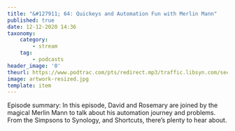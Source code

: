 ```yaml
---
title: "&#127911; 64: Quickeys and Automation Fun with Merlin Mann"
published: true
date: 12-12-2020 14:36
taxonomy:
    category:
        - stream
    tag:
        - podcasts
header_image: '0'
theurl: https://www.podtrac.com/pts/redirect.mp3/traffic.libsyn.com/secure/automatorsrelay/automators064.mp3
image: artwork-resized.jpg
template: item
--- 
```

Episode summary: In this episode, David and Rosemary are joined by the magical Merlin Mann to talk about his automation journey and problems. From the Simpsons to Synology, and Shortcuts, there’s plenty to hear about.
